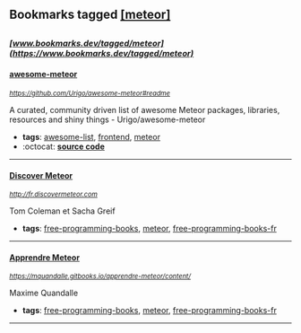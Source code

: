 ## Bookmarks tagged [[meteor]](https://www.bookmarks.dev/search?q=[meteor])

_<sup><sup>[www.bookmarks.dev/tagged/meteor](https://www.bookmarks.dev/tagged/meteor)</sup></sup>_
---
#### [awesome-meteor](https://github.com/Urigo/awesome-meteor#readme)
_<sup>https://github.com/Urigo/awesome-meteor#readme</sup>_

A curated, community driven list of awesome Meteor packages, libraries, resources and shiny things - Urigo/awesome-meteor
* **tags**: [awesome-list](../tagged/awesome-list.md), [frontend](../tagged/frontend.md), [meteor](../tagged/meteor.md)
* :octocat: **[source code](https://github.com/Urigo/awesome-meteor#readme)**
---
#### [Discover Meteor](http://fr.discovermeteor.com)
_<sup>http://fr.discovermeteor.com</sup>_

Tom Coleman et Sacha Greif
* **tags**: [free-programming-books](../tagged/free-programming-books.md), [meteor](../tagged/meteor.md), [free-programming-books-fr](../tagged/free-programming-books-fr.md)
---
#### [Apprendre Meteor](https://mquandalle.gitbooks.io/apprendre-meteor/content/)
_<sup>https://mquandalle.gitbooks.io/apprendre-meteor/content/</sup>_

Maxime Quandalle
* **tags**: [free-programming-books](../tagged/free-programming-books.md), [meteor](../tagged/meteor.md), [free-programming-books-fr](../tagged/free-programming-books-fr.md)
---
